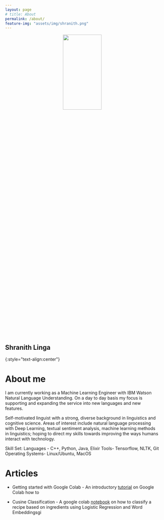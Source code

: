 ```yaml
---
layout: page
# title: About
permalink: /about/
feature-img: "assets/img/shranith.png"
---
```


<center><img src="{{site.baseurl}}/assets/img/shranith.jpg" width="50%" height="25%"></center>

## Shranith Linga
{:style="text-align:center"}


# About me

I am currently working as a Machine Learning Engineer with IBM Watson Natural Language Understanding. On a day to day basis my focus is supporting and expanding the service into new languages and new features.

Self-motivated linguist with a strong, diverse background in linguistics and cognitive science. Areas of interest include natural language processing with Deep Learning, textual sentiment analysis, machine learning methods in linguistics; hoping to direct my skills towards improving the ways humans interact with technology. 

Skill Set:
Languages - C++, Python, Java, Elixir
Tools- Tensorflow, NLTK, Git
Operating Systems- Linux/Ubuntu, MacOS

# Articles
* Getting started with Google Colab - An introductory [tutorial](https://gist.github.com/shranith/62269d31a2cf39f4d10f79224a86e70c) on Google Colab how to

* Cusine Classification - A google colab [notebook](https://gist.github.com/shranith/6b7fb21df2b5530841148e7fdc53dbcc) on how to classify a recipe based on ingredients using Logistic Regression and Word Embeddingsgi